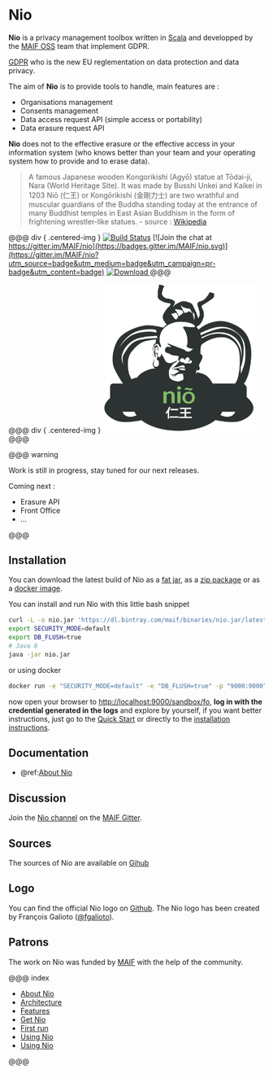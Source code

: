 # Nio


**Nio** is a privacy management toolbox written in [Scala](https://www.scala-lang.org/) and developped by the [MAIF OSS](https://maif.github.io/) team that implement GDPR.

[GDPR](https://en.wikipedia.org/wiki/General_Data_Protection_Regulation) who is the new EU reglementation on data protection and data privacy. 

The aim of **Nio** is to provide tools to handle, main features are :

* Organisations management
* Consents management
* Data access request API (simple access or portability)
* Data erasure request API

**Nio** does not to the effective erasure or the effective access in your information system (who knows better than your team and your operating system how to provide and to erase data).

> A famous Japanese wooden Kongorikishi (Agyō) statue at Tōdai-ji, Nara (World Heritage Site). It was made by Busshi Unkei and Kaikei in 1203
Niō (仁王) or Kongōrikishi (金剛力士) are two wrathful and muscular guardians of the Buddha standing today at the entrance of many Buddhist temples in East Asian Buddhism in the form of frightening wrestler-like statues. - source : [Wikipedia](https://en.wikipedia.org/wiki/Nio)

@@@ div { .centered-img }
[![Build Status](https://travis-ci.org/MAIF/nio.svg?branch=master)](https://travis-ci.org/MAIF/nio) [![Join the chat at https://gitter.im/MAIF/nio](https://badges.gitter.im/MAIF/nio.svg)](https://gitter.im/MAIF/nio?utm_source=badge&utm_medium=badge&utm_campaign=pr-badge&utm_content=badge) [ ![Download](https://img.shields.io/github/release/MAIF/nio.svg) ](https://dl.bintray.com/maif/binaries/nio.jar/latest/nio.jar)
@@@

@@@ div { .centered-img }
<img src="./img/nio_logo.svg" width="300"/>
@@@


@@@ warning

Work is still in progress, stay tuned for our next releases.

Coming next :

* Erasure API
* Front Office
* ...

@@@

## Installation

You can download the latest build of Nio as a [fat jar](https://dl.bintray.com/maif/binaries/nio.jar/latest/nio.jar), as a [zip package](https://dl.bintray.com/maif/binaries/nio-dist/latest/nio-dist.zip) or as a [docker image](getnio/fromdocker.md).

You can install and run Nio with this little bash snippet


```sh
curl -L -o nio.jar 'https://dl.bintray.com/maif/binaries/nio.jar/latest/nio.jar'
export SECURITY_MODE=default
export DB_FLUSH=true
# Java 8
java -jar nio.jar
```

or using docker

```sh
docker run -e "SECURITY_MODE=default" -e "DB_FLUSH=true" -p "9000:9000" maif/nio:latest
```

now open your browser to [http://localhost:9000/sandbox/fo](http://localhost:9000/sandbox/fo), **log in with the credential generated in the logs** and explore by yourself, if you want better instructions, just go to the [Quick Start](quickstart.md) or directly to the [installation instructions](./gitnio/index.md).

## Documentation 

* @ref:[About Nio](about.md)

## Discussion 

Join the [Nio channel](https://gitter.im/MAIF/nio?source=orgpage) on the [MAIF Gitter](https://gitter.im/MAIF).

## Sources

The sources of Nio are available on [Gihub](https://github.com/MAIF/nio)

## Logo

You can find the official Nio logo on [Github](https://github.com/MAIF/nio/blob/master/nio-server/public/images/opun-nio.png). The Nio logo has been created by François Galioto ([@fgalioto](https://twitter.com/fgalioto)).

## Patrons  

The work on Nio was funded by [MAIF](https://www.maif.fr/) with the help of the community.



@@@ index

* [About Nio](about.md)
* [Architecture](architecture.md)
* [Features](features.md)
* [Get Nio](getnio/index.md)
* [First run](firstrun/index.md)
* [Using Nio](uiUsingnio/index.md)
* [Using Nio](apiUsingnio/index.md)

@@@
